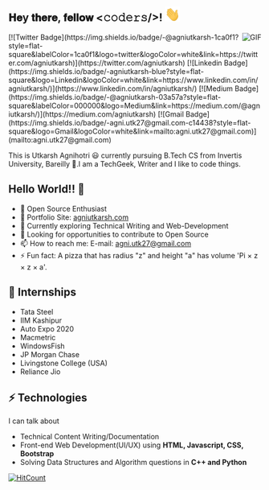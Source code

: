 <h2> 𝐇𝐞y 𝐭𝐡𝐞𝐫𝐞, 𝐟𝐞𝐥𝐥𝐨𝐰 <𝚌𝚘𝚍𝚎𝚛𝚜/>! <img src="https://raw.githubusercontent.com/ABSphreak/ABSphreak/master/gifs/Hi.gif" width="30px"></h2>


<img align="right" alt="GIF" src="https://media.giphy.com/media/836HiJc7pgzy8iNXCn/giphy.gif" />
[![Twitter Badge](https://img.shields.io/badge/-@agniutkarsh-1ca0f1?style=flat-square&labelColor=1ca0f1&logo=twitter&logoColor=white&link=https://twitter.com/agniutkarsh)](https://twitter.com/agniutkarsh) [![Linkedin Badge](https://img.shields.io/badge/-agniutkarsh-blue?style=flat-square&logo=Linkedin&logoColor=white&link=https://www.linkedin.com/in/agniutkarsh/)](https://www.linkedin.com/in/agniutkarsh/) [![Medium Badge](https://img.shields.io/badge/-@agniutkarsh-03a57a?style=flat-square&labelColor=000000&logo=Medium&link=https://medium.com/@agniutkarsh/)](https://medium.com/agniutkarsh)
[![Gmail Badge](https://img.shields.io/badge/-agni.utk27@gmail.com-c14438?style=flat-square&logo=Gmail&logoColor=white&link=mailto:agni.utk27@gmail.com)](mailto:agni.utk27@gmail.com)


This is Utkarsh Agnihotri 😃 currently pursuing B.Tech CS from Invertis University, Bareilly 🏫.I am  a TechGeek, Writer and I like to code things.
## Hello World!! 🤔
- 💬 Open Source Enthusiast
- 🎯 Portfolio Site: [agniutkarsh.com](https://www.agniutkarsh.com/)
- 🔭 Currently exploring Technical Writing and Web-Development 
- 💬 Looking for opportunities to contribute to Open Source
- 📫 How to reach me: E-mail: agni.utk27@gmail.com
- ⚡ Fun fact: A pizza that has radius "z" and height "a" has volume 'Pi × z × z × a'. 
## 👯 Internships
* Tata Steel
* IIM Kashipur
* Auto Expo 2020
* Macmetric
* WindowsFish
* JP Morgan Chase
* Livingstone College (USA)
* Reliance Jio
## ⚡ Technologies
I can talk about
- Technical Content Writing/Documentation
- Front-end Web Development(UI/UX) using **HTML, Javascript, CSS, Bootstrap**
- Solving Data Structures and Algorithm questions in **C++ and Python**

[![HitCount](http://hits.dwyl.com/Zenix27/{project}.svg)](http://hits.dwyl.com/Zenix27/{project})

